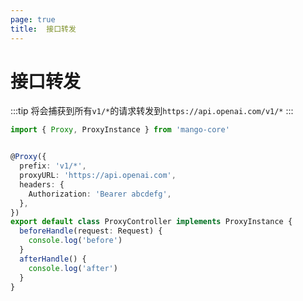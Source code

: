 ```yaml
---
page: true
title:  接口转发
---
```


# 接口转发


:::tip
将会捕获到所有`v1/*`的请求转发到`https://api.openai.com/v1/*`
:::

```ts
import { Proxy, ProxyInstance } from 'mango-core'


@Proxy({
  prefix: 'v1/*',
  proxyURL: 'https://api.openai.com',
  headers: {
    Authorization: 'Bearer abcdefg',
  },
})
export default class ProxyController implements ProxyInstance {
  beforeHandle(request: Request) {
    console.log('before')
  }
  afterHandle() {
    console.log('after')
  }
}

```